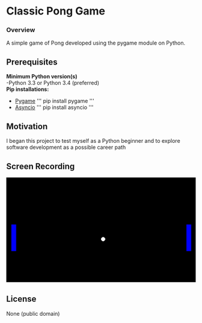 # Classic Pong Game
### Overview
A simple game of Pong developed using the pygame module on Python.

## Prerequisites
<b>Minimum Python version(s)</b><br>
-Python 3.3 or Python 3.4 (preferred)<br>
<b>Pip installations:</b>
- [Pygame](https://pypi.org/project/pygame/)
'''
pip install pygame
'''
- [Asyncio](https://pypi.org/project/asyncio/)
'''
pip install asyncio
'''


## Motivation
I began this project to test myself as a Python beginner and to explore software development as a possible career path

## Screen Recording
![Pong Game - Animated gif demo](pong-game.gif)

## License
None (public domain)
